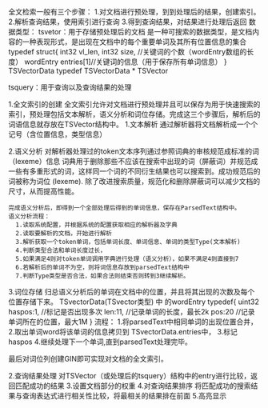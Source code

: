 全文检索一般有三个步骤：
  1.对文档进行预处理，到到处理后的结果，创建索引。
  2.解析查询结果，使用索引进行查询
  3.得到查询结果，对结果进行处理后返回
数据类型：
  tsvetor：用于存储预处理后的文档
    是一种可搜索的数据类型，是文档内容的一种表现形式，是出现在文档中的每个重要单词及其所有位置信息的集合
    typedef struct{
      int32       vl_len, 
      int32       size, //关键词的个数（wordEntry数组的长度）
      wordEntry   entries[1]//关键词的信息（用于保存所有单词信息）
    } TSVectorData
    typedef TSVectorData * TSVector

  tsquery：用于查询以及查询结果的处理

1.全文索引的创建
  全文索引允许对文档进行预处理并且可以保存为用于快速搜索的索引，预处理包括文本解析，语义分析和词位存储。完成这三个步骤后，解析后的词语信息就存放在TSVector结构中。
  1.文本解析
    通过解析器将文档解析成一个个记号（含位置信息，类型信息）

  2.语义分析
    对解析器处理过的token文本序列通过参照词典的审核规范成标准的词（lexeme）信息
    词典用于删除那些不应该在搜索中出现的词（屏蔽词）并规范成一些有多重形式的词，这样同一个词的不同衍生结果也可以搜索到。成功规范后的词被称为词位 (lexeme). 
    除了改进搜索质量，规范化和删除屏蔽词可以减少文档的尺寸，从而提高性能。

    完成语义分析后，即得到一个全部处理后得到的单词信息，保存在ParsedText结构中。
    语义分析流程：
      1.读取系统配置，并根据系统的配置获取相应的解析器及字典
      2.读取要解析的文档，开始进行解析
      3.解析获取一个token单词，包括单词长度、单词信息、单词的类型Type(文本解析)
      4.判断类型合法和单词长度过长，
      5.如果满足4则对token单词调用字典进行处理（语义分析），如果不满足4则直接到7
      6.若解析后的单词不为空，则将词信息存放到parsedText结构中
      7.判断Type类型是否合法，如果合法则结束否则转到3继续解析。

  3.词位存储
    归总语义分析后的单词在文档中的位置，并且将其出现的次数及每个位置存储下来。
    TSvectorData(TSvector类型) 中 的wordEntry
      typedef{
        uint32 
            haspos:1, //标记是否出现多次
            len:11,   //记录单词的长度，最长2k
            pos:20    //记录单词所在的位置，最大1M
      }
    流程：
      1.将parsedText中相同单词的出现位置合并，
      2.取出单词word将该单词的信息拷贝到 TSvectorData.entries中，
      3.标记haspos
      4.继续处理下一个单词,直到parsedText处理完毕。

  最后对词位列创建GIN即可实现对文档的全文索引。

2.查询结果处理
  对TSVector（或处理后的tsquery）结构中的entry进行比较，返回匹配成功的结果
3.设置文档部分的权重
4.对查询结果排序
  将匹配成功的搜索结果与查询表达式进行相关性比较，将最相关的结果排在前面
5.高亮显示
  